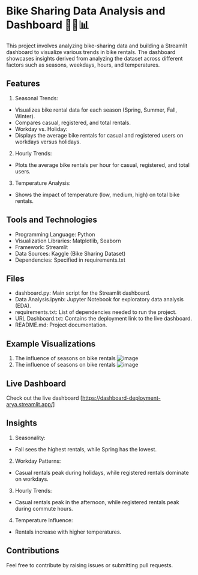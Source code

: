 # Bike Sharing Data Analysis and Dashboard 🚴‍♂️📊

This project involves analyzing bike-sharing data and building a Streamlit dashboard to visualize various trends in bike rentals. The dashboard showcases insights derived from analyzing the dataset across different factors such as seasons, weekdays, hours, and temperatures.

## Features
1. Seasonal Trends:
- Visualizes bike rental data for each season (Spring, Summer, Fall, Winter).
- Compares casual, registered, and total rentals.
- Workday vs. Holiday:
- Displays the average bike rentals for casual and registered users on workdays versus holidays.
2. Hourly Trends:
- Plots the average bike rentals per hour for casual, registered, and total users.
3. Temperature Analysis:
- Shows the impact of temperature (low, medium, high) on total bike rentals.

## Tools and Technologies
- Programming Language: Python
- Visualization Libraries: Matplotlib, Seaborn
- Framework: Streamlit
- Data Sources: Kaggle (Bike Sharing Dataset)
- Dependencies: Specified in requirements.txt

## Files
- dashboard.py: Main script for the Streamlit dashboard.
- Data Analysis.ipynb: Jupyter Notebook for exploratory data analysis (EDA).
- requirements.txt: List of dependencies needed to run the project.
- URL Dashboard.txt: Contains the deployment link to the live dashboard.
- README.md: Project documentation.

## Example Visualizations
1. The influence of seasons on bike rentals
![image](https://github.com/user-attachments/assets/89351595-047a-4eb5-915a-203ce5329e53)
2. The influence of seasons on bike rentals
![image](https://github.com/user-attachments/assets/fcb99cf5-cd9d-48a4-8d07-dea11b93b94f)

## Live Dashboard
Check out the live dashboard [https://dashboard-deployment-arya.streamlit.app/]

## Insights
1. Seasonality:
- Fall sees the highest rentals, while Spring has the lowest.
2. Workday Patterns:
- Casual rentals peak during holidays, while registered rentals dominate on workdays.
3. Hourly Trends:
- Casual rentals peak in the afternoon, while registered rentals peak during commute hours.
4. Temperature Influence:
- Rentals increase with higher temperatures.

## Contributions
Feel free to contribute by raising issues or submitting pull requests.
